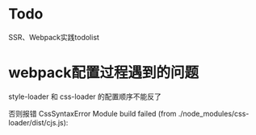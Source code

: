 # Todo
SSR、Webpack实践todolist
# webpack配置过程遇到的问题
style-loader 和 css-loader 的配置顺序不能反了

否则报错
CssSyntaxError 
Module build failed (from ./node_modules/css-loader/dist/cjs.js):